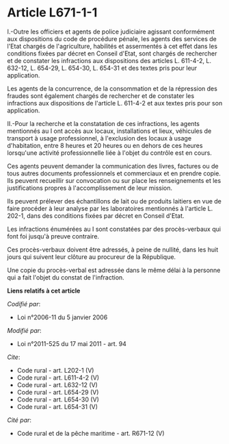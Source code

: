 # Article L671-1-1

I.-Outre les officiers et agents de police judiciaire agissant conformément aux dispositions du code de procédure pénale, les
agents des services de l'Etat chargés de l'agriculture, habilités et assermentés à cet effet dans les conditions fixées par
décret en Conseil d'Etat, sont chargés de rechercher et de constater les infractions aux dispositions des articles L.
611-4-2, L. 632-12, L. 654-29, L. 654-30, L. 654-31 et des textes pris pour leur application. 

Les agents de la concurrence, de la consommation et de la répression des fraudes sont également chargés de rechercher et de
constater les infractions aux dispositions de l'article L. 611-4-2 et aux textes pris pour son application. 

II.-Pour la recherche et la constatation de ces infractions, les agents mentionnés au I ont accès aux locaux, installations
et lieux, véhicules de transport à usage professionnel, à l'exclusion des locaux à usage d'habitation, entre 8 heures et 20
heures ou en dehors de ces heures lorsqu'une activité professionnelle liée à l'objet du contrôle est en cours. 

Ces agents peuvent demander la communication des livres, factures ou de tous autres documents professionnels et commerciaux
et en prendre copie. Ils peuvent recueillir sur convocation ou sur place les renseignements et les justifications propres à
l'accomplissement de leur mission. 

Ils peuvent prélever des échantillons de lait ou de produits laitiers en vue de faire procéder à leur analyse par les
laboratoires mentionnés à l'article L. 202-1, dans des conditions fixées par décret en Conseil d'Etat. 

Les infractions énumérées au I sont constatées par des procès-verbaux qui font foi jusqu'à preuve contraire. 

Ces procès-verbaux doivent être adressés, à peine de nullité, dans les huit jours qui suivent leur clôture au procureur de la
République. 

Une copie du procès-verbal est adressée dans le même délai à la personne qui a fait l'objet du constat de l'infraction.

**Liens relatifs à cet article**

_Codifié par_:

  - Loi n°2006-11 du 5 janvier 2006

_Modifié par_:

  - Loi n°2011-525 du 17 mai 2011 - art. 94

_Cite_:

  - Code rural - art. L202-1 (V)
  - Code rural - art. L611-4-2 (V)
  - Code rural - art. L632-12 (V)
  - Code rural - art. L654-29 (V)
  - Code rural - art. L654-30 (V)
  - Code rural - art. L654-31 (V)

_Cité par_:

  - Code rural et de la pêche maritime - art. R671-12 (V)
